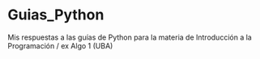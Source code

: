 # Guias_Python
Mis respuestas a las guías de Python para la materia de Introducción a la Programación / ex Algo 1 (UBA)
